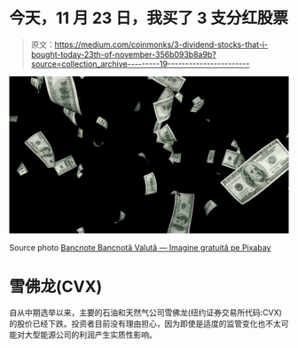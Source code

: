 # 今天，11 月 23 日，我买了 3 支分红股票

> 原文：<https://medium.com/coinmonks/3-dividend-stocks-that-i-bought-today-23th-of-november-356b093b8a9b?source=collection_archive---------19----------------------->

![](img/cc5f78d8899e18d51076972a304e4339.png)

Source photo [Bancnote Bancnotă Valută — Imagine gratuită pe Pixabay](https://pixabay.com/ro/illustrations/bancnote-bancnot%c4%83-valut%c4%83-dolari-6688554/)

# 雪佛龙(CVX)

自从中期选举以来，主要的石油和天然气公司雪佛龙(纽约证券交易所代码:CVX)的股价已经下跌。投资者目前没有理由担心，因为即使是适度的监管变化也不太可能对大型能源公司的利润产生实质性影响。
